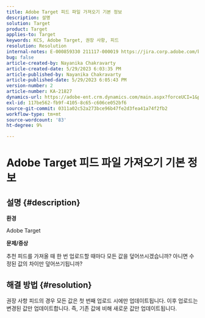```yaml
---
title: Adobe Target 피드 파일 가져오기 기본 정보
description: 설명
solution: Target
product: Target
applies-to: Target
keywords: KCS, Adobe Target, 권장 사항, 피드
resolution: Resolution
internal-notes: E-000859330 211117-000019 https://jira.corp.adobe.com/browse/RECS-5411
bug: false
article-created-by: Nayanika Chakravarty
article-created-date: 5/29/2023 6:03:35 PM
article-published-by: Nayanika Chakravarty
article-published-date: 5/29/2023 6:05:43 PM
version-number: 2
article-number: KA-21827
dynamics-url: https://adobe-ent.crm.dynamics.com/main.aspx?forceUCI=1&pagetype=entityrecord&etn=knowledgearticle&id=2b332d1f-4bfe-ed11-8f6e-6045bd006793
exl-id: 117be562-fb9f-4105-8c65-c606ce052bf6
source-git-commit: 0311a02c52a273bce96b47fe2d3fea41a74f2fb2
workflow-type: tm+mt
source-wordcount: '83'
ht-degree: 9%

---
```


# Adobe Target 피드 파일 가져오기 기본 정보

## 설명 {#description}


<b>환경</b>

Adobe Target

<b>문제/증상</b>

추천 피드를 가져올 때 한 번 업로드할 때마다 모든 값을 덮어쓰시겠습니까? 아니면 수정된 값의 차이만 덮어쓰기됩니까?


## 해결 방법 {#resolution}


권장 사항 피드의 경우 모든 값은 첫 번째 업로드 시에만 업데이트됩니다. 이후 업로드는 변경된 값만 업데이트합니다. 즉, 기존 값에 비해 새로운 값만 업데이트됩니다.
